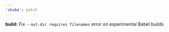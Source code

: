 ```yaml
---
'skuba': patch
---
```


**build:** Fix `--out-dir requires filenames` error on experimental Babel builds
